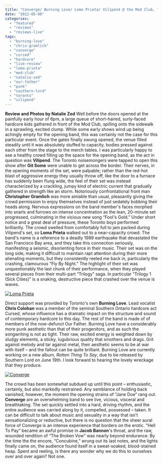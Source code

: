 ```yaml
---
title: "Converge/ Burning Love/ Loma Prieta/ Vilipend @ the Mod Club, Toronto ON, April 6th 2012"
date: "2012-05-08"
categories: 
  - "featured"
  - "reviews"
  - "reviews-live"
tags: 
  - "burning-love"
  - "chris-gramlich"
  - "converge"
  - "cursed"
  - "hardcore"
  - "live-review"
  - "loma-prieta"
  - "mod-club"
  - "natalie-zed"
  - "our-father"
  - "punk"
  - "southern-lord"
  - "toronto"
  - "vilipend"
---
```


**Review and Photos by Natalie Zed** Well before the doors opened at the painfully early hour of 6pm, a large queue of short-haired, surly-faced hardcore kids gathered in front of the Mod Club, spilling onto the sidewalk in a sprawling, excited clump. While some early shows wind up being achingly empty for the opening band, this was certainly not the case for this particular event. Once the gates finally swung opened, the venue filled steadily until it was absolutely stuffed to capacity, bodies pressed against each other from the stage to the merch tables. I was particularly happy to see a healthy crowd filling up the space for the opening band, as the act in question was **Vilipend**. The Toronto noisemongers were tapped to open this show after **Git Some** were unable to get across the border. Their nerves, in the opening moments of the set, were palpable; rather than the red-hot blast of aggressive energy they usually throw off, like the door to a furnace has suddenly been flung wide, the feel of their set was instead characterized by a crackling, jumpy kind of electric current that gradually gathered in strength like an storm. Notoriously confrontational front man **Christopher Gramlich** was more amiable than usual, pleasantly giving the crowd permission to enjoy themselves instead of just sedately bobbing their heads along. Nervous expressions on the band member's faces morphed into snarls and furrows on intense concentration as the lean, 20-minute set progressed, culminating in the vicious new song “Fool's Gold.” Under short notice and a great deal of pressure, these Toronto boys performed brilliantly. The crowd swelled from comfortably full to jam packed during Vilipend's set, so **Loma Prieta** walked out to a near-capacity crowd. The band's name is a reference to a deadly 1989 earthquake that devastated the San Francisco Bay area, and they take this connection seriously, manifesting a seismic, disorienting force in their music. Their set was on the long side, making it difficult to maintain rapt attention during their more alienating moments, but they consistently reeled me back in, particularly the crashing, clamourous “Fly By Night.” The highlight of their set was unquestionably the last chunk of their performance, when they played several pieces from their multi-part “Trilogy” saga. In particular “Trilogy 1 (Sick Cities)” is a snaking, destructive piece that crashed over the venue is waves.

[![](http://www.hellbound.ca/wp-content/uploads/2012/05/Loma-Prieta-590x440.jpg "Loma Prieta")](http://www.hellbound.ca/2012/05/converge-burning-love-loma-prieta-vilipend-toronto-on-april-6th-2012/loma-prieta/)

Direct support was provided by Toronto's own **Burning Love**. Lead vocalist **Chris Colohan** was a member of the seminal Southern Ontario hardcore act Cursed, whose influence has a dramatic impact on the structure and sound of contemporary hardcore to this day. The rest of the band is made of of members of the now-defunct Our Father. Burning Love have a considerably more punk aesthetic than that of their progenitors, and as such the songwriting is not as tight. Their raw, excited energy is weighted down by sludgy elements, a sticky, lugubrious quality that smothers and drags. Grit against melody and tar against metal, their aesthetic seems to be at war with itself – and the fallout can be quite brilliant. Burning Love are currently working on a new album, _Rotten Thing To Say_, due to be released by Southern Lord on June 19th. I look forward to hearing the lovely wreckage that they produce.

[![](http://www.hellbound.ca/wp-content/uploads/2012/05/Converge-590x440.jpg "Converge")](http://www.hellbound.ca/2012/05/converge-burning-love-loma-prieta-vilipend-toronto-on-april-6th-2012/converge/)

The crowd has been somewhat subdued up until this point – enthusiastic, certainly, but also markedly restrained. Any semblance of holding back vanished, however, the moment the opening strains of “Jane Doe” rang out. **Converge** are an overwhelming band to see live, vicious, visceral and breathtaking. The set quickly settled into a hard, driving rhythm, and the entire audience was carried along by it, compelled, possessed – taken. It can be difficult to talk about music and sexuality in a way that isn't sensationalizing or reductive, but there is no question that the sheer aural force of Converge is an intense experience that borders on the erotic. “Hell To Pay” became an awful promise in **Jacob Bannon**'s throat, and the raw, wounded rendition of “The Broken Vow” was nearly beyond endurance. By the time the the encore, “Concubine,” wrung out its last notes, and the lights finally came on, the audience found itself in a sweat-soaked, blood-stained heap. Spent and reeling, is there any wonder why we do this to ourselves over and over again? Not one.
